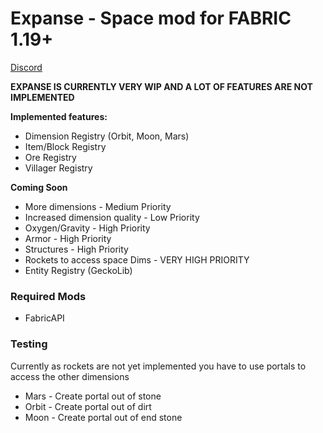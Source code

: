 #  Expanse - Space mod for FABRIC 1.19+

[Discord](https://discord.gg/5WnTB9W57P)

**EXPANSE IS CURRENTLY VERY WIP AND A LOT OF FEATURES ARE NOT IMPLEMENTED**


**Implemented features:**
- Dimension Registry (Orbit, Moon, Mars)
- Item/Block Registry
- Ore Registry
- Villager Registry

**Coming Soon** 
- More dimensions - Medium Priority
- Increased dimension quality - Low Priority
- Oxygen/Gravity - High Priority
- Armor - High Priority
- Structures - High Priority
- Rockets to access space Dims - VERY HIGH PRIORITY
- Entity Registry (GeckoLib)


### Required Mods
- FabricAPI


### Testing
Currently as rockets are not yet implemented you have to use portals to access the other dimensions
- Mars - Create portal out of stone
- Orbit - Create portal out of dirt
- Moon - Create portal out of end stone
